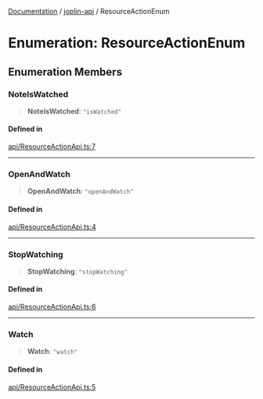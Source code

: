 [Documentation](../../packages.md) / [joplin-api](../index.md) / ResourceActionEnum

# Enumeration: ResourceActionEnum

## Enumeration Members

### NoteIsWatched

> **NoteIsWatched**: `"isWatched"`

#### Defined in

[api/ResourceActionApi.ts:7](https://github.com/rxliuli/joplin-utils/blob/a3a4c55f9104da0aa8b36da1259d082b810b3d68/packages/joplin-api/src/api/ResourceActionApi.ts#L7)

---

### OpenAndWatch

> **OpenAndWatch**: `"openAndWatch"`

#### Defined in

[api/ResourceActionApi.ts:4](https://github.com/rxliuli/joplin-utils/blob/a3a4c55f9104da0aa8b36da1259d082b810b3d68/packages/joplin-api/src/api/ResourceActionApi.ts#L4)

---

### StopWatching

> **StopWatching**: `"stopWatching"`

#### Defined in

[api/ResourceActionApi.ts:6](https://github.com/rxliuli/joplin-utils/blob/a3a4c55f9104da0aa8b36da1259d082b810b3d68/packages/joplin-api/src/api/ResourceActionApi.ts#L6)

---

### Watch

> **Watch**: `"watch"`

#### Defined in

[api/ResourceActionApi.ts:5](https://github.com/rxliuli/joplin-utils/blob/a3a4c55f9104da0aa8b36da1259d082b810b3d68/packages/joplin-api/src/api/ResourceActionApi.ts#L5)
